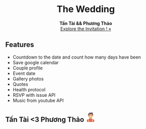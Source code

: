 <div id="top"></div>
<!--
*** Thanks for checking out our wedding invitation template.
*** Don't forget to give the project a star!
*** Thanks again! Now go create something AMAZING! :D
-->


<!-- PROJECT LOGO -->
<br />
<div align="center">
  <a href="https://ngodingsolusi.github.io/the-wedding-of-rehan-maulidan/">
    <!-- <img src="" alt="Logo" width="120" height="120"> -->
  </a>

  <h1 align="center">The Wedding</h1>

  <p align="center">
    <strong>Tấn Tài && Phương Thảo</strong>
    <br />
    <a href="https://taithaowedding.click/">Explore the Invitation ! »</a>
    <br />
  </p>
</div>

## Features
- Countdown to the date and count how many days have been
- Save google calendar
- Couple profile
- Event date
- Gallery photos
- Quotes
- Health protocol
- RSVP with issue API
- Music from youtube API

<!-- The wedding -->
## Tấn Tài <3 Phương Thảo <img src="images/readme/man.png" width="30px">
